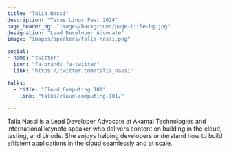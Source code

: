 ```yaml
---
title: "Talia Nassi"
description: "Texas Linux Fest 2024"
page_header_bg: "images/background/page-title-bg.jpg"
designation: "Lead Developer Advocate"
image: "images/speakers/talia-nassi.png"

social:
- name: "twitter"
  icon: "fa-brands fa-twitter"
  link: "https://twitter.com/talia_nassi"

talks:
  - title: "Cloud Computing 101"
    link: "talks/cloud-computing-101/"

---
```


Talia Nassi is a Lead Developer Advocate at Akamai Technologies and
international keynote speaker who delivers content on building in the cloud,
testing, and Linode. She enjoys helping developers understand how to build
efficient applications in the cloud seamlessly and at scale.
